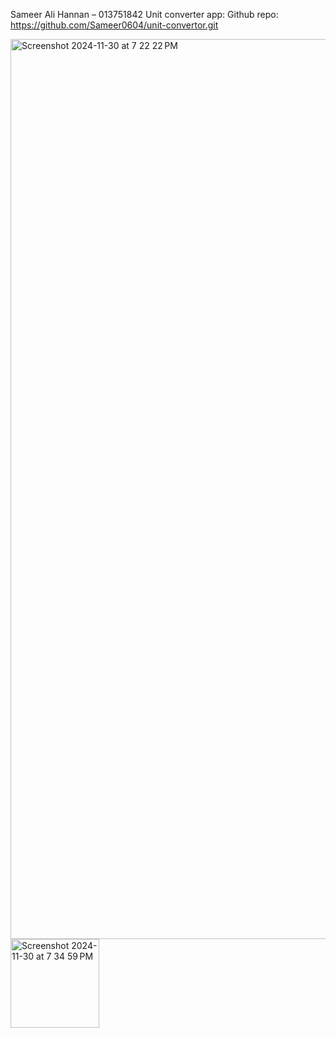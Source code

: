 Sameer Ali Hannan – 013751842
Unit converter app:
Github repo: https://github.com/Sameer0604/unit-convertor.git


<img width="1440" alt="Screenshot 2024-11-30 at 7 22 22 PM" src="https://github.com/user-attachments/assets/1d84bae3-c13e-4645-b786-10b860c181a0">


<img width="142" alt="Screenshot 2024-11-30 at 7 34 59 PM" src="https://github.com/user-attachments/assets/931534de-6516-49f3-beb8-d4a8c25e84cc">
